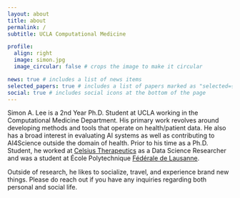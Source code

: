 ```yaml
---
layout: about
title: about
permalink: /
subtitle: UCLA Computational Medicine

profile:
  align: right
  image: simon.jpg
  image_circular: false # crops the image to make it circular

news: true # includes a list of news items
selected_papers: true # includes a list of papers marked as "selected={true}"
social: true # includes social icons at the bottom of the page
---
```


Simon A. Lee is a 2nd Year Ph.D. Student at UCLA working in the Computational Medicine Department. His primary work revolves around developing methods and tools that operate on health/patient data. He also has a broad interest in evaluating AI systems as well as contributing to AI4Science outside the domain of health. Prior to his time as a Ph.D. Student, he worked at [Celsius Therapeutics](https://www.abbvie.com/celsius-therapeutics.html) as a Data Science Researcher and was a student at École Polytechnique [Fédérale de Lausanne](https://www.epfl.ch/en/). 

Outside of research, he likes to socialize, travel, and experience brand new things. Please do reach out if you have any inquiries regarding both personal and social life.

